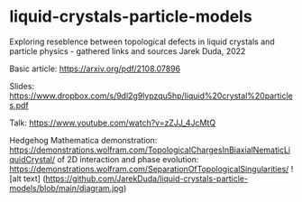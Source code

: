 # liquid-crystals-particle-models
Exploring reseblence between topological defects in liquid crystals and particle physics - gathered links and sources
Jarek Duda, 2022

Basic article: https://arxiv.org/pdf/2108.07896

Slides: https://www.dropbox.com/s/9dl2g9lypzqu5hp/liquid%20crystal%20particles.pdf

Talk: https://www.youtube.com/watch?v=zZJJ_4JcMtQ

Hedgehog Mathematica demonstration: https://demonstrations.wolfram.com/TopologicalChargesInBiaxialNematicLiquidCrystal/ of 2D interaction and phase evolution: https://demonstrations.wolfram.com/SeparationOfTopologicalSingularities/
![alt text] (https://github.com/JarekDuda/liquid-crystals-particle-models/blob/main/diagram.jpg)
